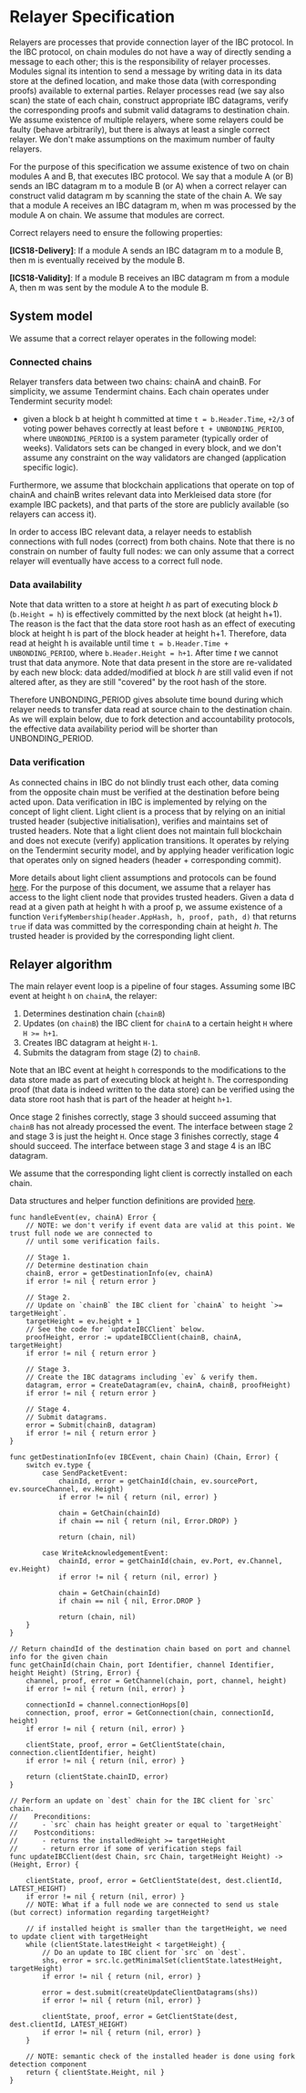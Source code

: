 # Relayer Specification

Relayers are processes that provide connection layer of the IBC protocol. In the IBC protocol, on chain
modules do not have a way of directly sending a message to each other; this is the responsibility of relayer
processes. Modules signal its intention to send a message by writing data in its data store at the
defined location, and make those data (with corresponding proofs) available to external parties.
Relayer processes read (we say also scan) the state of each chain, construct appropriate IBC datagrams,
verify the corresponding proofs and submit valid datagrams to destination chain.   
We assume existence of multiple relayers, where some relayers could be faulty (behave arbitrarily),
but there is always at least a single correct relayer. We don't make assumptions on the maximum number of 
faulty relayers.

For the purpose of this specification we assume existence of two on chain modules A and B, that executes
IBC protocol. We say that a module A (or B) sends an IBC datagram m to a module B (or A) when a correct
relayer can construct valid datagram m by scanning the state of the chain A. We say that a module A receives
an IBC datagram m, when m was processed by the module A on chain. We assume that modules
are correct.    

Correct relayers need to ensure the following properties:

**[ICS18-Delivery]**: If a module A sends an IBC datagram m to a module B, then m is
eventually received by the module B.

**[ICS18-Validity]**: If a module B receives an IBC datagram m from a module A, 
then m was sent by the module A to the module B.

## System model

We assume that a correct relayer operates in the following model:

### Connected chains

Relayer transfers data between two chains: chainA and chainB. For simplicity, we assume Tendermint chains. 
Each chain operates under Tendermint security model:
- given a block b at height h committed at time `t = b.Header.Time`, `+2/3` of voting power behaves correctly
at least before `t + UNBONDING_PERIOD`, where `UNBONDING_PERIOD` is a system parameter (typically order of weeks).
Validators sets can be changed in every block, and we don't assume any constraint on the way validators are changed
(application specific logic).  

Furthermore, we assume that blockchain applications that operate on top of chainA and chainB writes
relevant data into Merkleised data store (for example IBC packets), and that parts of the store are publicly
available (so relayers can access it). 

In order to access IBC relevant data, a relayer needs to establish connections with full nodes (correct) from 
both chains. Note that there is no constrain on number of faulty full nodes: we can only assume that a correct relayer
will eventually have access to a correct full node. 

### Data availability

Note that data written to a store at height *h* as part of executing block *b* (`b.Height = h`) is effectively committed by 
the next block (at height h+1). The reason is the fact that the data store root hash as an effect of executing block at 
height h is part of the block header at height h+1. Therefore, data read at height h is available until time 
`t = b.Header.Time + UNBONDING_PERIOD`, where `b.Header.Height = h+1`. After time *t* we cannot trust that data anymore.
Note that data present in the store are re-validated by each new block: data added/modified at block *h* are still 
valid even if not altered after, as they are still "covered" by the root hash of the store. 

Therefore UNBONDING_PERIOD gives absolute time bound during which relayer needs to transfer data read at source chain
to the destination chain. As we will explain below, due to fork detection and accountability protocols, the effective 
data availability period will be shorter than UNBONDING_PERIOD. 

### Data verification

As connected chains in IBC do not blindly trust each other, data coming from the opposite chain must be verified at
the destination before being acted upon. Data verification in IBC is implemented by relying on the concept of light client.
Light client is a process that by relying on an initial trusted header (subjective initialisation), verifies and maintains 
set of trusted headers. Note that a light client does not maintain full blockchain and does not execute (verify) application
transitions. It operates by relying on the Tendermint security model, and by applying header verification logic that operates
only on signed headers (header + corresponding commit). 

More details about light client assumptions and protocols can be found 
[here](https://github.com/tendermint/spec/tree/master/rust-spec/lightclient). For the purpose of this document, we assume
that a relayer has access to the light client node that provides trusted headers.
Given a data d read at a given path at height h with a proof p, we assume existence of a function 
`VerifyMembership(header.AppHash, h, proof, path, d)` that returns `true` if data was committed by the corresponding
chain at height *h*. The trusted header is provided by the corresponding light client. 
  
## Relayer algorithm

The main relayer event loop is a pipeline of four stages. Assuming some IBC event at height `h` on `chainA`, 
the relayer:

1. Determines destination chain (`chainB`)
2. Updates (on `chainB`) the IBC client for `chainA` to a certain height `H` where `H >= h+1`.
3. Creates IBC datagram at height `H-1`.
4. Submits the datagram from stage (2) to `chainB`.

Note that an IBC event at height `h` corresponds to the modifications to the data store made as part of executing
block at height `h`. The corresponding proof (that data is indeed written to the data store) can be verified using
the data store root hash that is part of the header at height `h+1`.

Once stage 2 finishes correctly, stage 3 should succeed assuming that `chainB` has not already processed the event. The 
interface between stage 2 and stage 3 is just the height `H`. Once stage 3 finishes correctly, stage 4 should 
succeed. The interface between stage 3 and stage 4 is an IBC datagram.

We assume that the corresponding light client is correctly installed on each chain.

Data structures and helper function definitions are provided 
[here](https://github.com/soohoio/hermes/blob/master/docs/spec/relayer/Definitions.md). 

```golang
func handleEvent(ev, chainA) Error {
    // NOTE: we don't verify if event data are valid at this point. We trust full node we are connected to
    // until some verification fails. 
    
    // Stage 1.
    // Determine destination chain
    chainB, error = getDestinationInfo(ev, chainA) 
    if error != nil { return error }  

    // Stage 2.
    // Update on `chainB` the IBC client for `chainA` to height `>= targetHeight`.
    targetHeight = ev.height + 1
    // See the code for `updateIBCClient` below.
    proofHeight, error := updateIBCClient(chainB, chainA, targetHeight)
    if error != nil { return error }

    // Stage 3.
    // Create the IBC datagrams including `ev` & verify them.
    datagram, error = CreateDatagram(ev, chainA, chainB, proofHeight)
    if error != nil { return error }
    
    // Stage 4.
    // Submit datagrams.
    error = Submit(chainB, datagram)
    if error != nil { return error }      
}

func getDestinationInfo(ev IBCEvent, chain Chain) (Chain, Error) {
    switch ev.type {
        case SendPacketEvent: 
            chainId, error = getChainId(chain, ev.sourcePort, ev.sourceChannel, ev.Height)
            if error != nil { return (nil, error) }      
                        
            chain = GetChain(chainId)
            if chain == nil { return (nil, Error.DROP) }
                        
            return (chain, nil)   
        
        case WriteAcknowledgementEvent:
            chainId, error = getChainId(chain, ev.Port, ev.Channel, ev.Height)
            if error != nil { return (nil, error) }      
            
            chain = GetChain(chainId)
            if chain == nil { nil, Error.DROP }
            
            return (chain, nil)   
    }
}

// Return chaindId of the destination chain based on port and channel info for the given chain
func getChainId(chain Chain, port Identifier, channel Identifier, height Height) (String, Error) {
    channel, proof, error = GetChannel(chain, port, channel, height)
    if error != nil { return (nil, error) }
                                
    connectionId = channel.connectionHops[0]
    connection, proof, error = GetConnection(chain, connectionId, height) 
    if error != nil { return (nil, error) }
                                
    clientState, proof, error = GetClientState(chain, connection.clientIdentifier, height) 
    if error != nil { return (nil, error) }
    
    return (clientState.chainID, error) 
}

// Perform an update on `dest` chain for the IBC client for `src` chain.
//    Preconditions:
//      - `src` chain has height greater or equal to `targetHeight`
//    Postconditions:
//      - returns the installedHeight >= targetHeight
//      - return error if some of verification steps fail
func updateIBCClient(dest Chain, src Chain, targetHeight Height) -> (Height, Error) {
    
    clientState, proof, error = GetClientState(dest, dest.clientId, LATEST_HEIGHT)
    if error != nil { return (nil, error) } 
    // NOTE: What if a full node we are connected to send us stale (but correct) information regarding targetHeight?
    
    // if installed height is smaller than the targetHeight, we need to update client with targetHeight
    while (clientState.latestHeight < targetHeight) {
        // Do an update to IBC client for `src` on `dest`.
        shs, error = src.lc.getMinimalSet(clientState.latestHeight, targetHeight)
        if error != nil { return (nil, error) }    
    
        error = dest.submit(createUpdateClientDatagrams(shs))
        if error != nil { return (nil, error) } 
        
        clientState, proof, error = GetClientState(dest, dest.clientId, LATEST_HEIGHT)
        if error != nil { return (nil, error) }    
    }
    
    // NOTE: semantic check of the installed header is done using fork detection component
    return { clientState.Height, nil }        
}
```

  
     


 

